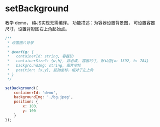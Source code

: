 # setBackground

教学 demo， 纯JS实现无需编译。
功能描述：为容器设置背景图， 可设置容器尺寸，设置背影图右上角起始点。

```javascript
/**
 * 设置图片背景
 * 
 * @config: {
 *   containerId: string, 容器ID
 *   containerSize?: {w,h}, 非必填, 容器尽寸, 默认值{w: 1392, h: 784}
 *   backgroundImg: string, 图片地址
 *   position: {x,y}, 起始坐标，相对于左上角
 * }
 */ 

setBackground({
    containerId: 'demo',
    backgroundImg: './bg.jpeg',
    position: {
        x: 100,
        y: 100
    }
});
```